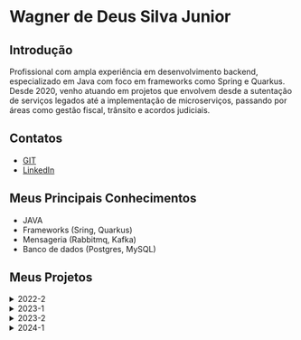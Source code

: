 
# Wagner de Deus Silva Junior

## Introdução

Profissional com ampla experiência em desenvolvimento backend, especializado em Java com foco em frameworks como Spring e Quarkus. Desde 2020, venho atuando em projetos que envolvem desde a sutentação de serviços legados até a implementação de microserviços, passando por áreas como gestão fiscal, trânsito e acordos judiciais. 

## Contatos
* [GIT](https://github.com/wdeus)
* [LinkedIn](https://www.linkedin.com/in/wagnerdeusjr/)

## Meus Principais Conhecimentos
- JAVA
- Frameworks (Sring, Quarkus)
- Mensageria (Rabbitmq, Kafka)
- Banco de dados (Postgres, MySQL)


## Meus Projetos


<details>
<summary>2022-2</summary>
  
### Em 2022-2
O projeto é uma plataforma de Avaliação Técnica 360°, focada na gestão e acompanhamento de desempenho. A ferramenta conta com dois tipos de usuários: o administrador e o usuário básico. O administrador é responsável por gerenciar o sistema, incluindo o cadastro de novos usuários básicos. Já os usuários básicos têm a função de atribuir notas nas avaliações, e contam com um dashboard para acompanhar os resultados, permitindo uma análise detalhada e contínua do desempenho. Essa estrutura promove uma visão ampla e dinâmica sobre o progresso e as competências dos avaliados.

#### Tecnologias Utilizadas
Python:
Linguagem de programação versátil e de fácil leitura. É usada no projeto para desenvolver funcionalidades de backend, possibilitando uma integração ágil e eficiente com outras tecnologias.

FastAPI:
Framework moderno e de alta performance para criação de APIs em Python. No projeto, facilita o desenvolvimento rápido de endpoints RESTful, otimizando a comunicação entre o frontend e o backend.

Javascript:
Linguagem de programação essencial para desenvolvimento web, permitindo a criação de funcionalidades interativas. Utilizado no frontend para adicionar dinamismo e aprimorar a experiência do usuário.

CSS:
Linguagem de estilos que define a apresentação visual do projeto. Responsável por tornar a interface mais atraente e responsiva, adaptando-se bem a diferentes dispositivos.

HTML:
Linguagem de marcação utilizada para estruturar e organizar o conteúdo da aplicação web. Serve como a base para a construção de páginas, garantindo acessibilidade e semântica ao projeto.

#### Contribuições Pessoais

#### Hard Skills
Python:
Conhecimento prático da linguagem Python, capaz de desenvolver funcionalidades backend de forma eficiente.

FastAPI:
Habilidade na criação de APIs RESTful com FastAPI, incluindo configuração de endpoints e validação de dados.

#### Soft Skills
Adaptabilidade:
Acostumado a trabalhar com Java, ao me deparar com a necessidade do uso do Pyhton para desenvolvimento deste projeto, tive que demonstrar flexibilidade e capacidade de adaptação para aprender essa nova linguagem.

Trabalho em Equipe: 
A adoção da metodologia Scrum exigiu colaboração estreita com a equipe, promovendo habilidades de comunicação, alinhamento de expectativas e contribuição para o desenvolvimento coletivo do projeto.

Resiliência:
Aprender uma nova tecnologia enquanto me adequava a trabalhar pela primeira vez com a equipe, exigiu persistência e capacidade de lidar com desafios, habilidades cruciais para manter o foco e superar dificuldades ao longo do projeto.

</details>

<details>
<summary>2023-1</summary>
  
### Em 2023-1
O projeto consiste em um sistema de controle de jornada de trabalho, desenvolvido para gerenciar e classificar as horas extras e sobreavisos dos colaboradores. A ferramenta possui três tipos de acesso: o administrador, com visão ampla para o departamento pessoal e financeiro; o gestor, responsável por aprovar e lançar horas; e o colaborador, que pode registrar suas próprias horas extras. Esse sistema automatiza o acompanhamento de jornada, facilitando a organização e a precisão no controle de horas trabalhadas.

#### Tecnologias Utilizadas
Java:
Linguagem de programação usada no backend para desenvolver a lógica central do sistema de controle de jornada, garantindo confiabilidade e eficiência na execução das funcionalidades de gerenciamento de horas.

JavaFX:
Biblioteca de Java para criação de interfaces gráficas, utilizada para desenvolver uma aplicação desktop interativa e intuitiva, facilitando o acesso e a usabilidade dos administradores, gestores e colaboradores.

MySQL:
Banco de dados relacional que armazena e organiza as informações dos colaboradores, jornadas, horas extras e sobreavisos, permitindo consultas rápidas e seguras.

CSS:
Utilizado para estilizar a interface gráfica criada com JavaFX, proporcionando uma aparência visual mais agradável e profissional, além de garantir consistência e uma experiência amigável para os usuários.

#### Contribuições Pessoais

#### Hard Skills

#### Soft Skills

</details>

<details>
<summary>2023-2</summary>
  
### Em 2023-2
O projeto, desenvolvido em colaboração com a 2RP, visou resolver o desafio enfrentado pela empresa na gestão das horas extras e sobreaviso, atualmente realizada através de planilhas Excel. A solução proposta consiste em um sistema web que possibilita o controle preciso da jornada de trabalho, identificação e categorização de horas extras, além do gerenciamento eficiente das horas de sobreaviso. Com diferentes níveis de acesso para administradores, gestores e colaboradores, a plataforma proporciona uma abordagem integrada e moderna, eliminando as limitações do método anterior e aprimorando a eficiência na gestão do tempo e recursos.

[GIT](https://github.com/api-3sem-pixel-api/api)

#### Tecnologias Utilizadas

Java:
Linguagem de programação robusta e amplamente adotada. No projeto, é a base para o desenvolvimento, proporcionando confiabilidade e escalabilidade.

Spring:
Framework abrangente utilizado para persistência no banco de dados, configuração de autenticação e acesso web. Desempenha um papel essencial na estruturação e organização do projeto.

Maven:
Gerenciador de dependências e ferramenta de build. Facilita a gestão de bibliotecas e simplifica o processo de compilação, tornando o desenvolvimento mais eficiente.

Vue.js:
Framework JavaScript progressivo utilizado para construir interfaces de usuário interativas. No projeto, contribui para a criação de uma experiência de usuário dinâmica e responsiva.

MySQL:
Sistema de gerenciamento de banco de dados relacional. Desempenha um papel central no armazenamento e recuperação eficiente de dados, fundamentais para o funcionamento do projeto.

#### Contribuições Pessoais
<details>
<summary>Definição da Arquitetura do Back-end</summary>

No projeto acadêmico, minhas principais contribuições foram na definição da arquitetura do back-end. Fui responsável por projetar e implementar a estrutura de camadas, seguindo o padrão MVC (Model-View-Controller), com ênfase na camada de serviço. Desenvolvi os controladores para lidar com as requisições HTTP, os serviços para implementar a lógica de negócios e os repositórios para interagir com o banco de dados. Utilizei tecnologias como Spring Boot e Spring MVC para criar essa arquitetura robusta e escalável.
![image](https://github.com/wdeus/bertoti/assets/111614619/718e779b-53b1-413c-bca6-4a6f9f16d79f)
![image](https://github.com/wdeus/bertoti/assets/111614619/a10f88d7-51b7-458e-adf7-2393b0019b84)

As imagens acima ilustram claramente a arquitetura utilizada. O fluxo após a interação do usuário no front-end segue os seguintes passos: a requisição é encaminhada para o Controller, onde estão definidos os endpoints. O Controller então chama o Service, que é responsável pela execução das regras de negócio, e este, por sua vez, aciona o Repository para obter as informações do banco de dados.

</details>

<details>
<summary>Configuração do Spring Security</summary>

Além da arquitetura, também contribuí com a configuração do Spring Security para garantir a autenticação e autorização dos usuários. Isso envolveu a definição de regras de acesso, configuração de login, gestão de sessões e proteção contra ameaças comuns, como CSRF (Cross-Site Request Forgery) e XSS (Cross-Site Scripting).

![image](https://github.com/wdeus/bertoti/assets/111614619/81b1a6b9-a424-423f-818d-e3fae9ccc2dd)

Acima esta um trecho de código que representa a implementação de um filtro de segurança que intercepta as solicitações HTTP antes que elas sejam processadas pelo servidor. O objetivo principal do filtro é extrair o token JWT (JSON Web Token) de um cabeçalho de autorização da solicitação, autenticar o usuário com base nesse token e, em seguida, configurar o contexto de segurança do Spring com as informações de autenticação do usuário.

</details>

<details>
<summary>Definição das Tabelas de Domínio</summary>

Participei ativamente na definição das tabelas de domínio, trabalhando na modelagem e na criação das entidades do banco de dados. Utilizei ferramentas como Hibernate e JPA para mapeamento objeto-relacional e definição das relações entre as entidades. Essa contribuição foi essencial para garantir a consistência e integridade dos dados manipulados pelo sistema.
![image](https://github.com/wdeus/bertoti/assets/111614619/41908aba-be91-43dc-b2f8-84e901173c54)
![image](https://github.com/wdeus/bertoti/assets/111614619/28dd9910-9a24-428c-abf1-1f20a257b941)

Acima está o relacionamento das tabelas definidas, bem como a representação de uma delas através de uma entidade.

</details>


#### Hard Skills
Java:
Domínio sólido da linguagem de programação Java, capaz de desenvolver soluções robustas e escaláveis.

Spring:
Proficiente no uso do framework Spring para desenvolvimento de aplicações Java, incluindo habilidades em persistência de dados, configuração de autenticação e construção de APIs.

Banco de Dados Relacionais (MySQL):
Experiência avançada no design, implementação e manutenção de bancos de dados relacionais, com foco especial no MySQL. Capaz de modelar dados eficientemente e executar consultas complexas.

#### Soft Skills

Responsabilidade:
Demonstrei elevado senso de responsabilidade ao assumir tarefas críticas no projeto, garantindo entregas pontuais e cumprimento de prazos.

Comunicação:
Exercitei minhas habilidades de comunicação em diversas situações, facilitando reuniões, discussões e trocas de informações entre membros da equipe. Essa habilidade foi crucial para garantir alinhamento e compreensão mútua.

Proatividade:
Atuei de maneira proativa ao identificar oportunidades de melhoria no projeto e implementar soluções antes mesmo de serem solicitadas. Minha abordagem proativa contribuiu para a eficiência e eficácia das atividades.

Liderança:
Desenvolvi habilidades de liderança ao orientar membros da equipe, coordenar esforços e motivar colegas na busca por objetivos comuns. Essa capacidade foi especialmente valiosa em situações desafiadoras.

</details>

<details>
<summary>2024-1</summary>
  
### Em 2024-1
O projeto consistiu em um sistema de gestão para o programa Oracle PartnerNetwork, com foco no acompanhamento e monitoramento do progresso dos parceiros da Oracle. A plataforma permite o cadastro de novos parceiros, bem como a atualização e gerenciamento das informações dos parceiros já existentes. Com essa solução, a empresa consegue visualizar e acompanhar o desempenho e a evolução de seus parceiros de maneira centralizada e eficiente, facilitando o relacionamento e o suporte aos participantes do programa.

#### Tecnologias Utilizadas
Java:
Linguagem de programação robusta usada no desenvolvimento de funcionalidades de backend, garantindo performance e confiabilidade no sistema.

Spring:
Framework que facilita o desenvolvimento de aplicações Java, utilizado para estruturar o backend, gerenciar dados e implementar APIs seguras e escaláveis.

Vue:
Framework JavaScript progressivo para o desenvolvimento de interfaces de usuário interativas e dinâmicas, melhorando a experiência do usuário no frontend.

Bootstrap:
Framework de CSS que agiliza o desenvolvimento de interfaces responsivas e atraentes, garantindo um design consistente e adaptável a diferentes dispositivos.

Oracle:
Banco de dados relacional utilizado para armazenar e gerenciar os dados dos parceiros de forma segura e eficiente, suportando consultas complexas e integração com o backend.

#### Contribuições Pessoais

#### Hard Skills

#### Soft Skills


</details>



